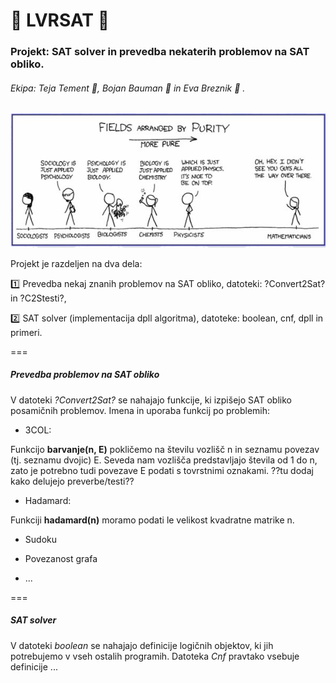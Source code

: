 :hibiscus: LVRSAT :hibiscus:
========

### Projekt: SAT solver in prevedba nekaterih problemov na SAT obliko.


###### Ekipa: Teja Tement :bee:, Bojan Bauman :beer: in Eva Breznik :octopus: .


![Zaenkrat kr ena random slikica...](/slikica.gif)


Projekt je razdeljen na dva dela:

:one: Prevedba nekaj znanih problemov na SAT obliko, datoteki: ?Convert2Sat? in ?C2Stesti?,

:two: SAT solver (implementacija dpll algoritma), datoteke: boolean, cnf, dpll in primeri. 

===
##### Prevedba problemov na SAT obliko
V datoteki *?Convert2Sat?* se nahajajo funkcije, ki izpišejo SAT obliko posamičnih problemov. Imena in uporaba funkcij po problemih:

* 3COL:

Funkcijo **barvanje(n, E)** pokličemo na številu vozlišč n in seznamu povezav (tj. seznamu dvojic) E. Seveda nam vozlišča predstavljajo števila od 1 do n, zato je potrebno tudi povezave E podati s tovrstnimi oznakami.
??tu dodaj kako delujejo preverbe/testi??

* Hadamard:

Funkciji **hadamard(n)** moramo podati le velikost kvadratne matrike n.

* Sudoku

* Povezanost grafa

* ...

===
##### SAT solver
V datoteki *boolean* se nahajajo definicije logičnih objektov, ki jih potrebujemo v vseh ostalih programih. Datoteka *Cnf*  pravtako vsebuje definicije ...
